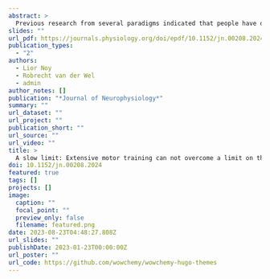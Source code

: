 ```yaml
---
abstract: >
  Previous research from several paradigms indicated that people have difficulty in producing slow and smooth movements (SSM). It is not clear whether these difficulties are due to biomechanical constraints, planning constraints, or lack of experience with moving slowly. Here, we investigated the latter possibility: we empirically tested whether short-term practice and long-term expertise with moving slowly would result in an increased ability to perform SSM. In Study 1, novice participants completed 10 training sessions in which they moved a stylus on a digitizing tablet as they traced an ellipse that moved at different frequency/peak velocity combinations, with frequencies ranging from 0.25 Hz to 0.875 Hz. In Study 2, experts in slow movement (tai chi performers) and fast movement (karate performers) completed the same task in one session. The results indicated that all participants had difficulties in producing SSM, as evidenced by an increase in submovement rate with decreasing frequency. Participants in Study 1 did show a marked improvement in their ability to produce fewer submovements while reducing mean squared jerk (MSJ). These short-term improvements were not evident in long-term slow motor expertise (i.e., tai chi). Taken together, our results suggest that SSM are likely difficult to produce due to a combination of several factors: lack of experience, planning, biomechanical, and neural constraints.
slides: ""
url_pdf: https://journals.physiology.org/doi/epdf/10.1152/jn.00208.2024
publication_types:
  - "2"
authors:
  - Lior Noy
  - Robrecht van der Wel 
  - admin
author_notes: []
publication: "*Journal of Neurophysiology*"
summary: ""
url_dataset: ""
url_project: ""
publication_short: ""
url_source: ""
url_video: ""
title: >
  A slow limit: Extensive motor training can not overcome a limit on the production of slow and smooth motion
doi: 10.1152/jn.00208.2024
featured: true
tags: []
projects: []
image:
  caption: ""
  focal_point: ""
  preview_only: false
  filename: featured.png
date: 2023-08-23T04:48:27.808Z
url_slides: ""
publishDate: 2023-01-23T00:00:00Z
url_poster: ""
url_code: https://github.com/wowchemy/wowchemy-hugo-themes
---
```



